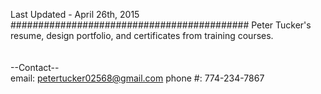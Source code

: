 Last Updated - April 26th, 2015<br/>
###########################################
Peter Tucker's resume, design portfolio, and certificates from training courses. </br>
</br></br>
--Contact--</br>
email: petertucker02568@gmail.com
phone #: 774-234-7867